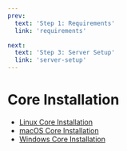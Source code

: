```yaml
---
prev:
  text: 'Step 1: Requirements'
  link: 'requirements'

next:
  text: 'Step 3: Server Setup'
  link: 'server-setup'
---
```


# Core Installation

- [Linux Core Installation](linux-core-installation)
- [macOS Core Installation](macos-core-installation)
- [Windows Core Installation](windows-core-installation)

<!--@include: ./help.md-->
